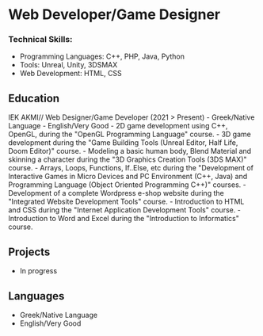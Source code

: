 # Web Developer/Game Designer 

### Technical Skills: 
  - Programming Languages: C++, PHP, Java, Python
  - Tools: Unreal, Unity, 3DSMAX
  - Web Development: HTML, CSS 

## Education

IEK AKMI// Web Designer/Game Developer (2021 > Present)
        - Greek/Native Language
        - English/Very Good
        - 2D game development using C++, OpenGL, during the "OpenGL Programming Language" course.
        - 3D game development during the "Game Building Tools (Unreal Editor, Half Life, Doom Editor)" course.
        - Modeling a basic human body, Blend Material and skinning a character during the "3D Graphics Creation
        Tools (3DS MAX)" course.
        - Arrays, Loops, Functions, If..Else, etc during the "Development of Interactive Games in Micro Devices and
        PC Environment (C++, Java) and Programming Language (Object Oriented Programming C++)" courses.
        - Development of a complete Wordpress e-shop website during the "Integrated Website Development
        Tools" course.
        - Introduction to HTML and CSS during the "Internet Application Development Tools" course.
        - Introduction to Word and Excel during the "Introduction to Informatics" course.

## Projects
   - In progress

## Languages
   - Greek/Native Language
   - English/Very Good
